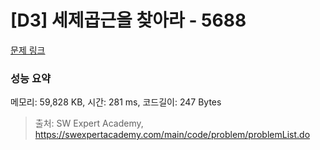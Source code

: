 # [D3] 세제곱근을 찾아라 - 5688 

[문제 링크](https://swexpertacademy.com/main/code/problem/problemDetail.do?contestProbId=AWXVyCaKugQDFAUo) 

### 성능 요약

메모리: 59,828 KB, 시간: 281 ms, 코드길이: 247 Bytes



> 출처: SW Expert Academy, https://swexpertacademy.com/main/code/problem/problemList.do